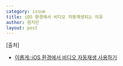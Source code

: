 ```yaml
---
category: issue
title: iOS 환경에서 비디오 자동재생되는 이유
author: 원지민
layout: post
---
```


<div class="provenance">
    [출처]
    <ul>
        <li><a href="http://iropke.com/archive/video-autoplay.html" target="_blank">이롭게::iOS 환경에서 비디오 자동재생 사용하기</a></li>
    </ul>
</div>